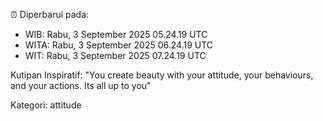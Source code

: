 ⏰ Diperbarui pada:
- WIB: Rabu, 3 September 2025 05.24.19 UTC
- WITA: Rabu, 3 September 2025 06.24.19 UTC
- WIT: Rabu, 3 September 2025 07.24.19 UTC

Kutipan Inspiratif:
"You create beauty with your attitude, your behaviours, and your actions. Its all up to you"


Kategori: attitude

